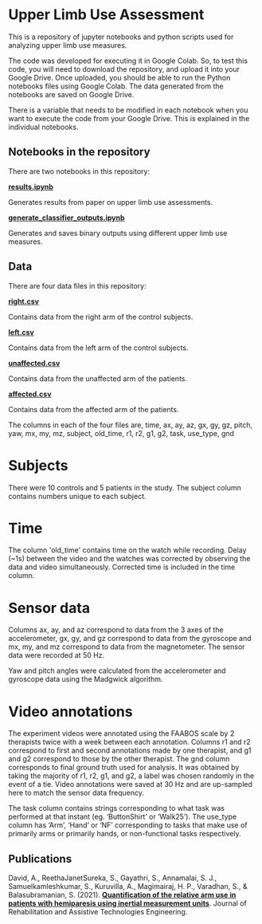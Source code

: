 # Upper Limb Use Assessment

This is a repository of jupyter notebooks and python scripts used for analyzing upper limb use measures.

The code was developed for executing it in Google Colab. So, to test this code, you will need to download the repository, and upload it into your Google Drive. Once uploaded, you should be able to run the Python notebooks files using Google Colab. The data generated from the notebooks are saved on Google Drive.

There is a variable that needs to be modified in each notebook when you want to execute the code from your Google Drive. This is explained in the individual notebooks.

## Notebooks in the repository
There are two notebooks in this repository:


[**results.ipynb**](https://github.com/biorehab/upper-limb-use-assessment/blob/master/notebooks/results.ipynb)

Generates results from paper on upper limb use assessments.

[**generate_classifier_outputs.ipynb**](https://github.com/biorehab/upper-limb-use-assessment/blob/master/notebooks/generate_classifier_outputs.ipynb)

Generates and saves binary outputs using different upper limb use measures.

## Data
There are four data files in this repository:

[**right.csv**](https://github.com/biorehab/upper-limb-use-assessment/blob/master/control/data/right.csv)

Contains data from the right arm of the control subjects.

[**left.csv**](https://github.com/biorehab/upper-limb-use-assessment/blob/master/control/data/left.csv)

Contains data from the left arm of the control subjects.

[**unaffected.csv**](https://github.com/biorehab/upper-limb-use-assessment/blob/master/patient/data/unaffected.csv)

Contains data from the unaffected arm of the patients.

[**affected.csv**](https://github.com/biorehab/upper-limb-use-assessment/blob/master/patient/data/affected.csv)

Contains data from the affected arm of the patients.

The columns in each of the four files are, 
time, ax, ay, az, gx, gy, gz, pitch, yaw, mx, my, mz, subject, old_time, r1, r2, g1, g2, task, use_type, gnd

# Subjects

There were 10 controls and 5 patients in the study. The subject column contains numbers unique to each subject.

# Time 

The column 'old_time' contains time on the watch while recording. Delay (~1s) between the video and the watches was corrected by observing the data and video simultaneously. Corrected time is included in the time column.

# Sensor data

Columns ax, ay, and az correspond to data from the 3 axes of the accelerometer, gx, gy, and gz correspond to data from the gyroscope and mx, my, and mz correspond to data from the magnetometer. The sensor data were recorded at 50 Hz.

Yaw and pitch angles were calculated from the accelerometer and gyroscope data using the Madgwick algorithm.

# Video annotations

The experiment videos were annotated using the FAABOS scale by 2 therapists twice with a week between each annotation. Columns r1 and r2 correspond to  first and second annotations made by one therapist, and g1 and g2 correspond to those by the other therapist. The gnd column corresponds to final ground truth used for analysis. It was obtained by taking the majority of r1, r2, g1, and g2, a label was chosen randomly in the event of a tie. Video annotations were saved at 30 Hz and are up-sampled here to match the sensor data frequency.

The task column contains strings corresponding to what task was performed at that instant (eg. ‘ButtonShirt’ or ‘Walk25’). The use_type column has ‘Arm’, ‘Hand’ or ‘NF’ corresponding to tasks that make use of primarily arms or primarily hands, or non-functional tasks respectively.

## Publications

David, A., ReethaJanetSureka, S., Gayathri, S., Annamalai, S. J., Samuelkamleshkumar, S., Kuruvilla, A., Magimairaj, H. P., Varadhan, S., & Balasubramanian, S. (2021). [**Quantification of the relative arm use in patients with hemiparesis using inertial measurement units**](https://journals.sagepub.com/doi/full/10.1177/20556683211019694). Journal of Rehabilitation and Assistive Technologies Engineering.

